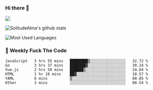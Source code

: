 ### Hi there 👋

<p>
  <a href="https://count.getloli.com/"><img src="https://count.getloli.com/get/@:solitudealma"></a>
</p>

![SolitudeAlma's github stats](https://github-readme-stats.vercel.app/api?username=solitudealma&show_icons=true&theme=radical)

![Most Used Languages](https://github-readme-stats.vercel.app/api/top-langs/?username=solitudealma&layout=compact&hide_border=true&theme=dark)
<!-- ![visitors](https://visitor-badge.glitch.me/badge?page_id=solitudealma.solitudealma.id) -->


### :dart: Weekly Fuck The Code

<!--START_SECTION:waka-->

```text
JavaScript   3 hrs 55 mins   ████████▒░░░░░░░░░░░░░░░░   32.72 %
Go           3 hrs 37 mins   ███████▓░░░░░░░░░░░░░░░░░   30.24 %
Vue.js       2 hrs 58 mins   ██████▒░░░░░░░░░░░░░░░░░░   24.84 %
HTML         1 hr 16 mins    ██▓░░░░░░░░░░░░░░░░░░░░░░   10.57 %
YAML         6 mins          ▒░░░░░░░░░░░░░░░░░░░░░░░░   00.85 %
Other        3 mins          ░░░░░░░░░░░░░░░░░░░░░░░░░   00.54 %
```

<!--END_SECTION:waka-->
